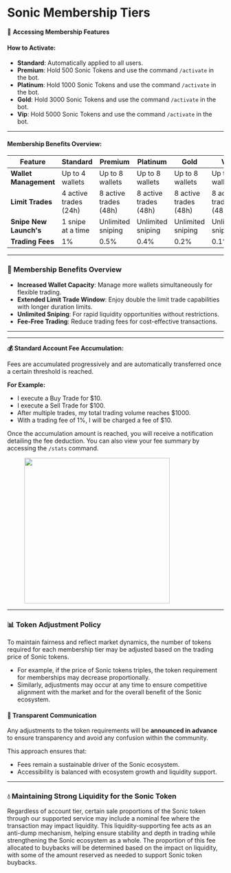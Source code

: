 # Sonic Membership Tiers

🚀 **Accessing Membership Features**

#### **How to Activate:**

* **Standard**: Automatically applied to all users.
* **Premium**: Hold 500 Sonic Tokens and use the command `/activate` in the bot.
* **Platinum**: Hold 1000 Sonic Tokens and use the command `/activate` in the bot.
* **Gold**: Hold 3000 Sonic Tokens and use the command `/activate` in the bot.
* **Vip**: Hold 5000 Sonic Tokens and use the command `/activate` in the bot.

***

#### **Membership Benefits Overview:**

<table><thead><tr><th width="158">Feature</th><th>Standard</th><th>Premium</th><th>Platinum</th><th>Gold</th><th>Vip</th></tr></thead><tbody><tr><td><strong>Wallet Management</strong></td><td>Up to 4 wallets</td><td>Up to 8 wallets</td><td>Up to 8 wallets</td><td>Up to 8 wallets</td><td>Up to 8 wallets</td></tr><tr><td><strong>Limit Trades</strong></td><td>4 active trades (24h)</td><td>8 active trades (48h)</td><td>8 active trades (48h)</td><td>8 active trades (48h)</td><td>8 active trades (48h)</td></tr><tr><td><strong>Snipe New Launch's</strong></td><td>1 snipe at a time</td><td>Unlimited sniping</td><td>Unlimited sniping</td><td>Unlimited sniping</td><td>Unlimited sniping</td></tr><tr><td><strong>Trading Fees</strong></td><td>1%</td><td>0.5%</td><td>0.4%</td><td>0.2%</td><td>0.1%</td></tr></tbody></table>

***

### 💼  Membership Benefits Overview

* **Increased Wallet Capacity**: Manage more wallets simultaneously for flexible trading.
* **Extended Limit Trade Window**: Enjoy double the limit trade capabilities with longer duration limits.
* **Unlimited Sniping**: For rapid liquidity opportunities without restrictions.
* **Fee-Free Trading**: Reduce trading fees for cost-effective transactions.

***

***

**💰 Standard Account Fee Accumulation:**

Fees are accumulated progressively and are automatically transferred once a certain threshold is reached.

**For Example:**

* I execute a Buy Trade for $10.
* I execute a Sell Trade for $100.
* After multiple trades, my total trading volume reaches $1000.
* With a trading fee of 1%, I will be charged a fee of $10.

Once the accumulation amount is reached, you will receive a notification detailing the fee deduction. You can also view your fee summary by accessing the `/stats` command.

<figure><img src="../.gitbook/assets/Screenshot 2024-10-12 at 10.38.59 PM.png" alt="" width="338"><figcaption></figcaption></figure>

***

### 📊 Token Adjustment Policy

To maintain fairness and reflect market dynamics, the number of tokens required for each membership tier may be adjusted based on the trading price of Sonic tokens.

* For example, if the price of Sonic tokens triples, the token requirement for memberships may decrease proportionally.
* Similarly, adjustments may occur at any time to ensure competitive alignment with the market and for the overall benefit of the Sonic ecosystem.

#### **🔔 Transparent Communication**

Any adjustments to the token requirements will be **announced in advance** to ensure transparency and avoid any confusion within the community.

This approach ensures that:

* Fees remain a sustainable driver of the Sonic ecosystem.
* Accessibility is balanced with ecosystem growth and liquidity support.

***

### 💧 **Maintaining Strong Liquidity for the Sonic Token**

Regardless of account tier, certain sale proportions of the Sonic token through our supported service may include a nominal fee where the transaction may impact liquidity. This liquidity-supporting fee acts as an anti-dump mechanism, helping ensure stability and depth in trading while strengthening the Sonic ecosystem as a whole. The proportion of this fee allocated to buybacks will be determined based on the impact on liquidity, with some of the amount reserved as needed to support Sonic token buybacks.
